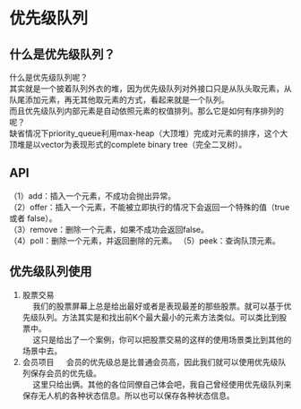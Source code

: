

# 优先级队列

<!--

https://baijiahao.baidu.com/s?id=1665383380422326763&wfr=spider&for=pc

-->

## 什么是优先级队列？  
什么是优先级队列呢？  
其实就是一个披着队列外衣的堆，因为优先级队列对外接口只是从队头取元素，从队尾添加元素，再无其他取元素的方式，看起来就是一个队列。  
而且优先级队列内部元素是自动依照元素的权值排列。那么它是如何有序排列的呢？  
缺省情况下priority_queue利用max-heap（大顶堆）完成对元素的排序，这个大顶堆是以vector为表现形式的complete binary tree（完全二叉树）。  


## API
（1）add：插入一个元素，不成功会抛出异常。    
（2）offer：插入一个元素，不能被立即执行的情况下会返回一个特殊的值（true 或者 false）。    
（3）remove：删除一个元素，如果不成功会返回false。  
（4）poll：删除一个元素，并返回删除的元素。
（5）peek：查询队顶元素。  


## 优先级队列使用
1. 股票交易  
&emsp; 我们的股票屏幕上总是给出最好或者是表现最差的那些股票。就可以基于优先级队列。方法其实是和找出前K个最大最小的元素方法类似。可以类比到股票中。  
&emsp; 这只是给出了一个案例，你可以把股票交易的这样的使用场景类比到其他的场景中去。  
2. 会员项目
&emsp; 会员的优先级总是比普通会员高，因此我们就可以使用优先级队列保存会员的优先级。  
&emsp; 这里只给出俩。其他的各位同僚自己体会吧，我自己曾经使用优先级队列来保存无人机的各种状态信息。所以也可以保存各种状态信息。  

